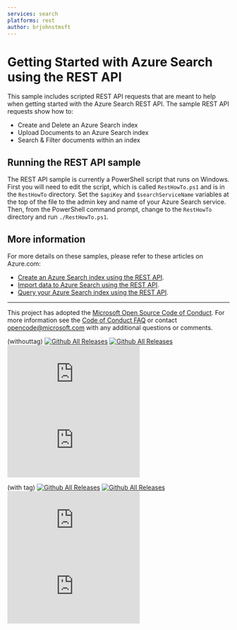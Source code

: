 ```yaml
---
services: search
platforms: rest
author: brjohnstmsft
---
```


# Getting Started with Azure Search using the REST API

This sample includes scripted REST API requests that are meant to help when getting started with the Azure Search REST API. The sample REST API requests show how to:

* Create and Delete an Azure Search index
* Upload Documents to an Azure Search index
* Search & Filter documents within an index

## Running the REST API sample

The REST API sample is currently a PowerShell script that runs on Windows. First you will need to edit the script, which is called `RestHowTo.ps1` and is in the `RestHowTo` directory. Set the `$apiKey` and `$searchServiceName` variables at the top of the file to the admin key and name of your Azure Search service. Then, from the PowerShell command prompt, change to the `RestHowTo` directory and run `./RestHowTo.ps1`.

## More information

For more details on these samples, please refer to these articles on Azure.com:

  - [Create an Azure Search index using the REST API](https://azure.microsoft.com/documentation/articles/search-create-index-rest-api/).
  - [Import data to Azure Search using the REST API](https://azure.microsoft.com/documentation/articles/search-import-data-rest-api/).
  - [Query your Azure Search index using the REST API](https://azure.microsoft.com/documentation/articles/search-query-rest-api/).

---

This project has adopted the [Microsoft Open Source Code of Conduct](https://opensource.microsoft.com/codeofconduct/). For more information see the [Code of Conduct FAQ](https://opensource.microsoft.com/codeofconduct/faq/) or contact [opencode@microsoft.com](mailto:opencode@microsoft.com) with any additional questions or comments.

(withouttag)
[![Github All Releases](https://img.shields.io/github/downloads-pre/LuisFilipe236/Storage-Helper-SAS-Tool/v1.0.2/total)]()
[![Github All Releases](https://img.shields.io/github/downloads/LuisFilipe236/Storage-Helper-SAS-Tool/v1.0.2/total)]()
[![Github All Releases](https://img.shields.io/github/downloads/LuisFilipe236/Storage-Helper-SAS-Tool/v1.0.2/Storage.Helper.SAS.Tool.Installer.msi)]()
[![Github All Releases](https://img.shields.io/github/downloads-pre/LuisFilipe236/Storage-Helper-SAS-Tool/v1.0.2/Storage.Helper.SAS.Tool.Installer.msi?style=plastic)]()

(with tag)
[![Github All Releases](https://img.shields.io/github/downloads-pre/LuisFilipe236/Storage-Helper-SAS-Tool/tag/v1.0.2/total)]()
[![Github All Releases](https://img.shields.io/github/downloads/LuisFilipe236/Storage-Helper-SAS-Tool/tag/v1.0.2/total)]()
[![Github All Releases](https://img.shields.io/github/downloads/LuisFilipe236/Storage-Helper-SAS-Tool/tag/v1.0.2/Storage.Helper.SAS.Tool.Installer.msi)]()
[![Github All Releases](https://img.shields.io/github/downloads-pre/LuisFilipe236/Storage-Helper-SAS-Tool/tag/v1.0.2/Storage.Helper.SAS.Tool.Installer.msi)]()


